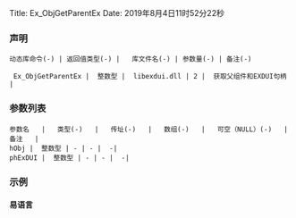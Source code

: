 Title: Ex_ObjGetParentEx
Date: 2019年8月4日11时52分22秒

### 声明


```table
动态库命令(-) | 返回值类型(-) |   库文件名(-) | 参数量(-) | 备注(-)

 Ex_ObjGetParentEx |  整数型 |  libexdui.dll | 2 |  获取父组件和EXDUI句柄 | 
```


### 参数列表

```table
参数名   |   类型(-)   |   传址(-)   |   数组(-)   |   可空（NULL）(-)   |   备注   |
hObj |  整数型 | - | - |  -| 
phExDUI |  整数型 | - | - |  -| 
```




### 示例
#### 易语言
```c

```